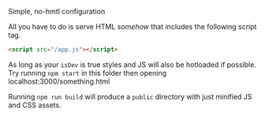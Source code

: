 Simple, no-hmtl configuration

All you have to do is serve HTML *somehow* that includes the following script tag.

```html
<script src="/app.js"></script>
```

As long as your `isDev` is true styles and JS will also be hotloaded if possible. Try running `npm start` in this folder then opening localhost:3000/something.html

Running `npm run build` will produce a `public` directory with just minified JS and CSS assets.
